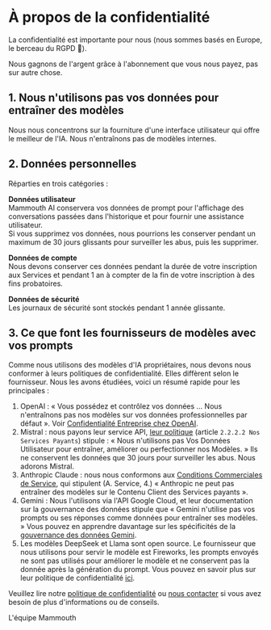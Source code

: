 # À propos de la confidentialité

La confidentialité est importante pour nous (nous sommes basés en Europe, le berceau du RGPD 🙂).

Nous gagnons de l'argent grâce à l'abonnement que vous nous payez, pas sur autre chose.

## 1. Nous n'utilisons pas vos données pour entraîner des modèles

Nous nous concentrons sur la fourniture d'une interface utilisateur qui offre le meilleur de l'IA. Nous n'entraînons pas de modèles internes.

## 2. Données personnelles

Réparties en trois catégories :

**Données utilisateur** <br>
Mammouth AI conservera vos données de prompt pour l'affichage des conversations passées dans l'historique et pour fournir une assistance utilisateur. <br>
Si vous supprimez vos données, nous pourrions les conserver pendant un maximum de 30 jours glissants pour surveiller les abus, puis les supprimer.

**Données de compte** <br>
Nous devons conserver ces données pendant la durée de votre inscription aux Services et pendant 1 an à compter de la fin de votre inscription à des fins probatoires.

**Données de sécurité** <br>
Les journaux de sécurité sont stockés pendant 1 année glissante.

## 3. Ce que font les fournisseurs de modèles avec vos prompts

Comme nous utilisons des modèles d'IA propriétaires, nous devons nous conformer à leurs politiques de confidentialité. Elles diffèrent selon le fournisseur. Nous les avons étudiées, voici un résumé rapide pour les principales :

1. OpenAI : « Vous possédez et contrôlez vos données … Nous n'entraînons pas nos modèles sur vos données professionnelles par défaut ». Voir [Confidentialité Entreprise chez OpenAI](https://openai.com/enterprise-privacy/).
2. Mistral : nous payons leur service API, [leur politique](https://mistral.ai/fr/terms/#data-processing-agreement) (article `2.2.2.2 Nos Services Payants`) stipule : « Nous n'utilisons pas Vos Données Utilisateur pour entraîner, améliorer ou perfectionner nos Modèles. » Ils ne conservent les données que 30 jours pour surveiller les abus. Nous adorons Mistral.
3. Anthropic Claude : nous nous conformons aux [Conditions Commerciales de Service](https://www.anthropic.com/legal/commercial-terms), qui stipulent (A. Service, 4.) « Anthropic ne peut pas entraîner des modèles sur le Contenu Client des Services payants ».
4. Gemini : Nous l'utilisons via l'API Google Cloud, et leur documentation sur la gouvernance des données stipule que « Gemini n'utilise pas vos prompts ou ses réponses comme données pour entraîner ses modèles. » Vous pouvez en apprendre davantage sur les spécificités de la [gouvernance des données Gemini](https://cloud.google.com/gemini/docs/discover/data-governance?hl=en).
5. Les modèles DeepSeek et Llama sont open source. Le fournisseur que nous utilisons pour servir le modèle est Fireworks, les prompts envoyés ne sont pas utilisés pour améliorer le modèle et ne conservent pas la donnée après la génération du prompt. Vous pouvez en savoir plus sur leur politique de confidentialité [ici](https://docs.fireworks.ai/guides/security_compliance/data_handling#zero-data-retention).

Veuillez lire notre [politique de confidentialité](../privacy-policy/) ou [nous contacter](https://mammouth.ai/contact) si vous avez besoin de plus d'informations ou de conseils.

L'équipe Mammouth